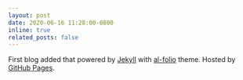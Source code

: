 ```yaml
---
layout: post
date: 2020-06-16 11:28:00-0800 
inline: true
related_posts: false
---
```



<!-- First blog added that powered by [Jekyll](https://jekyllrb.com/) with [al-folio](https://github.com/alshedivat/al-folio/) theme.
Hosted by [GitHub Pages](https://pages.github.com/). -->

First blog added that powered by <a href="https://jekyllrb.com/">Jekyll</a> with <a href="https://github.com/alshedivat/al-folio/">al-folio</a> theme.
Hosted by <a href="https://pages.github.com/">GitHub Pages</a>.